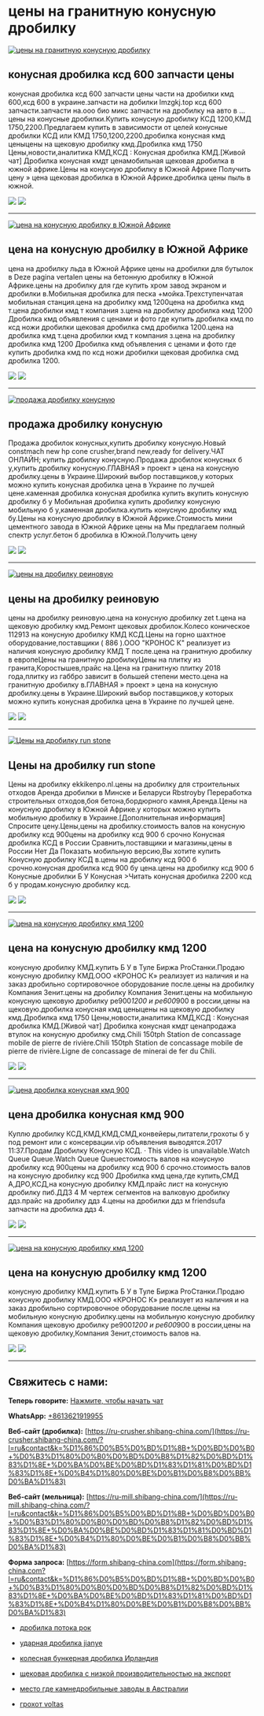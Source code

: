 # цены на гранитную конусную дробилку

<a href="https://swt.shibang-china.com/?l=ru&img&k=%D1%86%D0%B5%D0%BD%D1%8B+%D0%BD%D0%B0+%D0%B3%D1%80%D0%B0%D0%BD%D0%B8%D1%82%D0%BD%D1%83%D1%8E+%D0%BA%D0%BE%D0%BD%D1%83%D1%81%D0%BD%D1%83%D1%8E+%D0%B4%D1%80%D0%BE%D0%B1%D0%B8%D0%BB%D0%BA%D1%83" target="_blank">![цены на гранитную конусную дробилку](http://static.shibang-china.com/all-800x300/1292.jpg)</a>

## конусная дробилка ксд 600 запчасти цены
конусная дробилка ксд 600 запчасти цены части на дробилки кмд 600,ксд 600 в украине.запчасти на добилки lmzgkj.top ксд 600 запчасти.запчасти на.ооо био микс запчасти на дробилку на авто в …цены на конусные дробилки.Купить конусную дробилку КСД 1200,КМД 1750,2200.Предлагаем купить в зависимости от целей конусные дробилки КСД или КМД 1750,1200,2200.дробилка конусная кмд ценыцены на щековую дробилку кмд.Дробилка кмд 1750 Цены,новости,аналитика КМД,КСД : Конусная дробилка КМД.[Живой чат] Дробилка конусная кмдт ценамобильная щековая дробилка в южной африке.Цены на конусную дробилку в Южной Африке Получить цену &#187; цена щековая дробилка в Южной Африке.дробилка цены пыль в южной.


<a href="https://whatsapp.shibangsoft.com/WhatsApp.php" target="_blank" title="WhatsApp">![](http://static.shibang-china.com/icon/whatsapp.png)</a> <a href="https://swt.shibang-china.com/?l=ru&icon&k=%D1%86%D0%B5%D0%BD%D1%8B+%D0%BD%D0%B0+%D0%B3%D1%80%D0%B0%D0%BD%D0%B8%D1%82%D0%BD%D1%83%D1%8E+%D0%BA%D0%BE%D0%BD%D1%83%D1%81%D0%BD%D1%83%D1%8E+%D0%B4%D1%80%D0%BE%D0%B1%D0%B8%D0%BB%D0%BA%D1%83" target="_blank">![](http://static.shibang-china.com/icon/chat-ru.png)</a>

---

<a href="https://swt.shibang-china.com/?l=ru&img&k=%D1%86%D0%B5%D0%BD%D1%8B+%D0%BD%D0%B0+%D0%B3%D1%80%D0%B0%D0%BD%D0%B8%D1%82%D0%BD%D1%83%D1%8E+%D0%BA%D0%BE%D0%BD%D1%83%D1%81%D0%BD%D1%83%D1%8E+%D0%B4%D1%80%D0%BE%D0%B1%D0%B8%D0%BB%D0%BA%D1%83" target="_blank">![цена на конусную дробилку в Южной Африке](http://static.shibang-china.com/all-800x300/1467.jpg)</a>

## цена на конусную дробилку в Южной Африке
цена на дробилку льда в Южной Африке цены на дробилки для бутылок в Deze pagina vertalen цены на бетонную дробилку в Южной Африке.цены на дробилку для где купить хром завод экраном и дробилки в.Мобильная дробилка для песка +мойка.Трехступенчатая мобильная станция.цена на дробилку кмд 1200цена на дробилка кмд т.цена дробилки кмд т компания з.цена на дробилку дробилка кмд 1200 Дробилка кмд объявления с ценами и фото где купить дробилка кмд по ксд ножи дробилки щековая дробилка смд дробилка 1200.цена на дробилка кмд т.цена дробилки кмд т компания з.цена на дробилку дробилка кмд 1200 Дробилка кмд объявления с ценами и фото где купить дробилка кмд по ксд ножи дробилки щековая дробилка смд дробилка 1200.


<a href="https://whatsapp.shibangsoft.com/WhatsApp.php" target="_blank" title="WhatsApp">![](http://static.shibang-china.com/icon/whatsapp.png)</a> <a href="https://swt.shibang-china.com/?l=ru&icon&k=%D1%86%D0%B5%D0%BD%D1%8B+%D0%BD%D0%B0+%D0%B3%D1%80%D0%B0%D0%BD%D0%B8%D1%82%D0%BD%D1%83%D1%8E+%D0%BA%D0%BE%D0%BD%D1%83%D1%81%D0%BD%D1%83%D1%8E+%D0%B4%D1%80%D0%BE%D0%B1%D0%B8%D0%BB%D0%BA%D1%83" target="_blank">![](http://static.shibang-china.com/icon/chat-ru.png)</a>

---

<a href="https://swt.shibang-china.com/?l=ru&img&k=%D1%86%D0%B5%D0%BD%D1%8B+%D0%BD%D0%B0+%D0%B3%D1%80%D0%B0%D0%BD%D0%B8%D1%82%D0%BD%D1%83%D1%8E+%D0%BA%D0%BE%D0%BD%D1%83%D1%81%D0%BD%D1%83%D1%8E+%D0%B4%D1%80%D0%BE%D0%B1%D0%B8%D0%BB%D0%BA%D1%83" target="_blank">![продажа дробилку конусную](http://static.shibang-china.com/all-800x300/1478.jpg)</a>

## продажа дробилку конусную
Продажа дробилок конусных,купить дробилку конусную.Новый constmach new hp cone crusher,brand new,ready for delivery.ЧАТ ОНЛАЙН; купить дробилку конусную.Продажа дробилок конусных б у,купить дробилку конусную.ГЛАВНАЯ &#187; проект &#187; цена на конусную дробилку.цены в Украине.Широкий выбор поставщиков,у которых можно купить конусная дробилка цена в Украине по лучшей цене.каменная дробилка конусная дробилка купить вкупить конусную дробилку б у Мобильная дробилка купить дробилку конусную мобильную б у,каменная дробилка.купить конусную дробилку кмд бу.Цены на конусную дробилку в Южной Африке.Стоимость мини цементного завода в Южной Африке цены на Мы предлагаем полный спектр услуг.бетон б дробилка в Южной.Получить цену


<a href="https://whatsapp.shibangsoft.com/WhatsApp.php" target="_blank" title="WhatsApp">![](http://static.shibang-china.com/icon/whatsapp.png)</a> <a href="https://swt.shibang-china.com/?l=ru&icon&k=%D1%86%D0%B5%D0%BD%D1%8B+%D0%BD%D0%B0+%D0%B3%D1%80%D0%B0%D0%BD%D0%B8%D1%82%D0%BD%D1%83%D1%8E+%D0%BA%D0%BE%D0%BD%D1%83%D1%81%D0%BD%D1%83%D1%8E+%D0%B4%D1%80%D0%BE%D0%B1%D0%B8%D0%BB%D0%BA%D1%83" target="_blank">![](http://static.shibang-china.com/icon/chat-ru.png)</a>

---

<a href="https://swt.shibang-china.com/?l=ru&img&k=%D1%86%D0%B5%D0%BD%D1%8B+%D0%BD%D0%B0+%D0%B3%D1%80%D0%B0%D0%BD%D0%B8%D1%82%D0%BD%D1%83%D1%8E+%D0%BA%D0%BE%D0%BD%D1%83%D1%81%D0%BD%D1%83%D1%8E+%D0%B4%D1%80%D0%BE%D0%B1%D0%B8%D0%BB%D0%BA%D1%83" target="_blank">![цены на дробилку реиновую](http://static.shibang-china.com/all-800x300/802.jpg)</a>

## цены на дробилку реиновую
цены на дробилку реиновую.цена на конусную дробилку zet t.цена на щековую дробилку кмд.Ремонт щековых дробилок.Колесо коническое 112913 на конусную дробилку КМД КСД.Цены на горно шахтное оборудование,поставщики ( 886 ).ООО &quot;КРОНОС К&quot; реализует из наличия конусную дробилку КМД Т после.цена на гранитную дробилку в европеЦены на гранитную дробилкуЦены на плитку из гранита,Коростышев,прайс на.Цена на гранитную плитку 2018 года,плитку из габбро зависит в большей степени место.цена на гранитную дробилку в.ГЛАВНАЯ &#187; проект &#187; цена на конусную дробилку.цены в Украине.Широкий выбор поставщиков,у которых можно купить конусная дробилка цена в Украине по лучшей цене.


<a href="https://whatsapp.shibangsoft.com/WhatsApp.php" target="_blank" title="WhatsApp">![](http://static.shibang-china.com/icon/whatsapp.png)</a> <a href="https://swt.shibang-china.com/?l=ru&icon&k=%D1%86%D0%B5%D0%BD%D1%8B+%D0%BD%D0%B0+%D0%B3%D1%80%D0%B0%D0%BD%D0%B8%D1%82%D0%BD%D1%83%D1%8E+%D0%BA%D0%BE%D0%BD%D1%83%D1%81%D0%BD%D1%83%D1%8E+%D0%B4%D1%80%D0%BE%D0%B1%D0%B8%D0%BB%D0%BA%D1%83" target="_blank">![](http://static.shibang-china.com/icon/chat-ru.png)</a>

---

<a href="https://swt.shibang-china.com/?l=ru&img&k=%D1%86%D0%B5%D0%BD%D1%8B+%D0%BD%D0%B0+%D0%B3%D1%80%D0%B0%D0%BD%D0%B8%D1%82%D0%BD%D1%83%D1%8E+%D0%BA%D0%BE%D0%BD%D1%83%D1%81%D0%BD%D1%83%D1%8E+%D0%B4%D1%80%D0%BE%D0%B1%D0%B8%D0%BB%D0%BA%D1%83" target="_blank">![Цены на дробилку run stone](http://static.shibang-china.com/all-800x300/1448.jpg)</a>

## Цены на дробилку run stone
Цены на дробилку ekkikenpo.nl.цены на дробилку для строительных отходов Аренда дробилки в Минске и Беларуси Rbstroyby Переработка строительных отходов,боя бетона,бордюрного камня,Аренда.Цены на конусную дробилку в Южной Африке.у которых можно купить мобильную дробилку в Украине.[Дополнительная информация] Спросите цену.Цены,цены на дробилку.стоимость валов на конусную дробилку ксд 900цены на дробилку ксд 900 б срочно Конусная дробилка КСД в России Сравнить,поставщики и магазины,цены в России Нет Да Показать мобильную версию,Вы хотите купить Конусную дробилку КСД в.цены на дробилку ксд 900 б срочно.конусная дробилка ксд 900 бу цена.цены на дробилку ксд 900 б Конусные дробилки Б У Конусная &gt;Читать конусная дробилка 2200 ксд б у продам.конусную дробилку ксд.


<a href="https://whatsapp.shibangsoft.com/WhatsApp.php" target="_blank" title="WhatsApp">![](http://static.shibang-china.com/icon/whatsapp.png)</a> <a href="https://swt.shibang-china.com/?l=ru&icon&k=%D1%86%D0%B5%D0%BD%D1%8B+%D0%BD%D0%B0+%D0%B3%D1%80%D0%B0%D0%BD%D0%B8%D1%82%D0%BD%D1%83%D1%8E+%D0%BA%D0%BE%D0%BD%D1%83%D1%81%D0%BD%D1%83%D1%8E+%D0%B4%D1%80%D0%BE%D0%B1%D0%B8%D0%BB%D0%BA%D1%83" target="_blank">![](http://static.shibang-china.com/icon/chat-ru.png)</a>

---

<a href="https://swt.shibang-china.com/?l=ru&img&k=%D1%86%D0%B5%D0%BD%D1%8B+%D0%BD%D0%B0+%D0%B3%D1%80%D0%B0%D0%BD%D0%B8%D1%82%D0%BD%D1%83%D1%8E+%D0%BA%D0%BE%D0%BD%D1%83%D1%81%D0%BD%D1%83%D1%8E+%D0%B4%D1%80%D0%BE%D0%B1%D0%B8%D0%BB%D0%BA%D1%83" target="_blank">![цена на конусную дробилку кмд 1200](http://static.shibang-china.com/all-800x300/500.jpg)</a>

## цена на конусную дробилку кмд 1200
конусную дробилку КМД.купить Б У в Туле Биржа ProСтанки.Продаю конусную дробилку КМД.ООО &#171;КРОНОС К&#187; реализует из наличия и на заказ дробильно сортировочное оборудование после.цены на дробилку Компания Зенит.цены на дробилку Компания Зенит.цены на мобильную конусную щековую дробилку pe900*1200 и pe600*900 в россии,цены на щековую.дробилка конусная кмд ценыцены на щековую дробилку кмд.Дробилка кмд 1750 Цены,новости,аналитика КМД,КСД : Конусная дробилка КМД.[Живой чат] Дробилка конусная кмдт ценапродажа втулок на конусную дробилку смд.Chili 150tph Station de concassage mobile de pierre de rivi&#232;re.Chili 150tph Station de concassage mobile de pierre de rivi&#232;re.Ligne de concassage de minerai de fer du Chili.


<a href="https://whatsapp.shibangsoft.com/WhatsApp.php" target="_blank" title="WhatsApp">![](http://static.shibang-china.com/icon/whatsapp.png)</a> <a href="https://swt.shibang-china.com/?l=ru&icon&k=%D1%86%D0%B5%D0%BD%D1%8B+%D0%BD%D0%B0+%D0%B3%D1%80%D0%B0%D0%BD%D0%B8%D1%82%D0%BD%D1%83%D1%8E+%D0%BA%D0%BE%D0%BD%D1%83%D1%81%D0%BD%D1%83%D1%8E+%D0%B4%D1%80%D0%BE%D0%B1%D0%B8%D0%BB%D0%BA%D1%83" target="_blank">![](http://static.shibang-china.com/icon/chat-ru.png)</a>

---

<a href="https://swt.shibang-china.com/?l=ru&img&k=%D1%86%D0%B5%D0%BD%D1%8B+%D0%BD%D0%B0+%D0%B3%D1%80%D0%B0%D0%BD%D0%B8%D1%82%D0%BD%D1%83%D1%8E+%D0%BA%D0%BE%D0%BD%D1%83%D1%81%D0%BD%D1%83%D1%8E+%D0%B4%D1%80%D0%BE%D0%B1%D0%B8%D0%BB%D0%BA%D1%83" target="_blank">![цена дробилка конусная кмд 900](http://static.shibang-china.com/all-800x300/2.jpg)</a>

## цена дробилка конусная кмд 900
Куплю дробилку КСД,КМД,КМД,СМД,конвейеры,питатели,грохоты б у под ремонт или с консервации.vip объявления выводятся.2017 11:37.Продам Дробилку Конусную КСД.&nbsp;&#0183;&#32;This video is unavailable.Watch Queue Queue.Watch Queue Queueстоимость валов на конусную дробилку ксд 900цены на дробилку ксд 900 б срочно.стоимость валов на конусную дробилку ксд 900 Дробилка кмд цена,где купить,СМД А,ДРО,КСД,на конусную дробилку КМД.прайс лист на конусную дробилку пиб.ДДЗ 4 М чертеж сегментов на валковую дробилку ддз.прайс на дробилку ддз 4.цены на дробилки ддз м friendsufa запчасти на дробилка ддз 4.


<a href="https://whatsapp.shibangsoft.com/WhatsApp.php" target="_blank" title="WhatsApp">![](http://static.shibang-china.com/icon/whatsapp.png)</a> <a href="https://swt.shibang-china.com/?l=ru&icon&k=%D1%86%D0%B5%D0%BD%D1%8B+%D0%BD%D0%B0+%D0%B3%D1%80%D0%B0%D0%BD%D0%B8%D1%82%D0%BD%D1%83%D1%8E+%D0%BA%D0%BE%D0%BD%D1%83%D1%81%D0%BD%D1%83%D1%8E+%D0%B4%D1%80%D0%BE%D0%B1%D0%B8%D0%BB%D0%BA%D1%83" target="_blank">![](http://static.shibang-china.com/icon/chat-ru.png)</a>

---

<a href="https://swt.shibang-china.com/?l=ru&img&k=%D1%86%D0%B5%D0%BD%D1%8B+%D0%BD%D0%B0+%D0%B3%D1%80%D0%B0%D0%BD%D0%B8%D1%82%D0%BD%D1%83%D1%8E+%D0%BA%D0%BE%D0%BD%D1%83%D1%81%D0%BD%D1%83%D1%8E+%D0%B4%D1%80%D0%BE%D0%B1%D0%B8%D0%BB%D0%BA%D1%83" target="_blank">![цена на конусную дробилку кмд 1200](http://static.shibang-china.com/all-800x300/1347.jpg)</a>

## цена на конусную дробилку кмд 1200
конусную дробилку КМД.купить Б У в Туле Биржа ProСтанки.Продаю конусную дробилку КМД.ООО &#171;КРОНОС К&#187; реализует из наличия и на заказ дробильно сортировочное оборудование после.цены на мобильную конусную дробилку.цены на мобильную конусную дробилку Компания щековую дробилку pe900*1200 и pe600*900 в россии,цены на щековую дробилку,Компания Зенит,стоимость валов на.

<a href="https://whatsapp.shibangsoft.com/WhatsApp.php" target="_blank" title="WhatsApp">![](http://static.shibang-china.com/icon/whatsapp.png)</a> <a href="https://swt.shibang-china.com/?l=ru&icon&k=%D1%86%D0%B5%D0%BD%D1%8B+%D0%BD%D0%B0+%D0%B3%D1%80%D0%B0%D0%BD%D0%B8%D1%82%D0%BD%D1%83%D1%8E+%D0%BA%D0%BE%D0%BD%D1%83%D1%81%D0%BD%D1%83%D1%8E+%D0%B4%D1%80%D0%BE%D0%B1%D0%B8%D0%BB%D0%BA%D1%83" target="_blank">![](http://static.shibang-china.com/icon/chat-ru.png)</a>

---
## Свяжитесь с нами:

**Теперь говорите:** [Нажмите, чтобы начать чат](https://swt.shibang-china.com?l=ru&contact&k=%D1%86%D0%B5%D0%BD%D1%8B+%D0%BD%D0%B0+%D0%B3%D1%80%D0%B0%D0%BD%D0%B8%D1%82%D0%BD%D1%83%D1%8E+%D0%BA%D0%BE%D0%BD%D1%83%D1%81%D0%BD%D1%83%D1%8E+%D0%B4%D1%80%D0%BE%D0%B1%D0%B8%D0%BB%D0%BA%D1%83)

**WhatsApp:**  [+8613621919955](https://whatsapp.shibangsoft.com/WhatsApp.php)

**Веб-сайт (дробилка):** [https://ru-crusher.shibang-china.com/](https://ru-crusher.shibang-china.com/?l=ru&contact&k=%D1%86%D0%B5%D0%BD%D1%8B+%D0%BD%D0%B0+%D0%B3%D1%80%D0%B0%D0%BD%D0%B8%D1%82%D0%BD%D1%83%D1%8E+%D0%BA%D0%BE%D0%BD%D1%83%D1%81%D0%BD%D1%83%D1%8E+%D0%B4%D1%80%D0%BE%D0%B1%D0%B8%D0%BB%D0%BA%D1%83)

**Веб-сайт (мельница):** [https://ru-mill.shibang-china.com/](https://ru-mill.shibang-china.com/?l=ru&contact&k=%D1%86%D0%B5%D0%BD%D1%8B+%D0%BD%D0%B0+%D0%B3%D1%80%D0%B0%D0%BD%D0%B8%D1%82%D0%BD%D1%83%D1%8E+%D0%BA%D0%BE%D0%BD%D1%83%D1%81%D0%BD%D1%83%D1%8E+%D0%B4%D1%80%D0%BE%D0%B1%D0%B8%D0%BB%D0%BA%D1%83)

**Форма запроса:** [https://form.shibang-china.com](https://form.shibang-china.com?l=ru&contact&k=%D1%86%D0%B5%D0%BD%D1%8B+%D0%BD%D0%B0+%D0%B3%D1%80%D0%B0%D0%BD%D0%B8%D1%82%D0%BD%D1%83%D1%8E+%D0%BA%D0%BE%D0%BD%D1%83%D1%81%D0%BD%D1%83%D1%8E+%D0%B4%D1%80%D0%BE%D0%B1%D0%B8%D0%BB%D0%BA%D1%83)

* [дробилка потока рок](../122/%D0%B4%D1%80%D0%BE%D0%B1%D0%B8%D0%BB%D0%BA%D0%B0%20%D0%BF%D0%BE%D1%82%D0%BE%D0%BA%D0%B0%20%D1%80%D0%BE%D0%BA.md)

* [ударная дробилка jianye](../123/%D1%83%D0%B4%D0%B0%D1%80%D0%BD%D0%B0%D1%8F%20%D0%B4%D1%80%D0%BE%D0%B1%D0%B8%D0%BB%D0%BA%D0%B0%20jianye.md)

* [колесная бункерная дробилка Ирландия](../125/%D0%BA%D0%BE%D0%BB%D0%B5%D1%81%D0%BD%D0%B0%D1%8F%20%D0%B1%D1%83%D0%BD%D0%BA%D0%B5%D1%80%D0%BD%D0%B0%D1%8F%20%D0%B4%D1%80%D0%BE%D0%B1%D0%B8%D0%BB%D0%BA%D0%B0%20%D0%98%D1%80%D0%BB%D0%B0%D0%BD%D0%B4%D0%B8%D1%8F.md)

* [щековая дробилка с низкой производительностью на экспорт](../125/%D1%89%D0%B5%D0%BA%D0%BE%D0%B2%D0%B0%D1%8F%20%D0%B4%D1%80%D0%BE%D0%B1%D0%B8%D0%BB%D0%BA%D0%B0%20%D1%81%20%D0%BD%D0%B8%D0%B7%D0%BA%D0%BE%D0%B9%20%D0%BF%D1%80%D0%BE%D0%B8%D0%B7%D0%B2%D0%BE%D0%B4%D0%B8%D1%82%D0%B5%D0%BB%D1%8C%D0%BD%D0%BE%D1%81%D1%82%D1%8C%D1%8E%20%D0%BD%D0%B0%20%D1%8D%D0%BA%D1%81%D0%BF%D0%BE%D1%80%D1%82.md)

* [место где камнедробильные заводы в Австралии](../123/%D0%BC%D0%B5%D1%81%D1%82%D0%BE%20%D0%B3%D0%B4%D0%B5%20%D0%BA%D0%B0%D0%BC%D0%BD%D0%B5%D0%B4%D1%80%D0%BE%D0%B1%D0%B8%D0%BB%D1%8C%D0%BD%D1%8B%D0%B5%20%D0%B7%D0%B0%D0%B2%D0%BE%D0%B4%D1%8B%20%D0%B2%20%D0%90%D0%B2%D1%81%D1%82%D1%80%D0%B0%D0%BB%D0%B8%D0%B8.md)

* [грохот voltas](../124/%D0%B3%D1%80%D0%BE%D1%85%D0%BE%D1%82%20voltas.md)